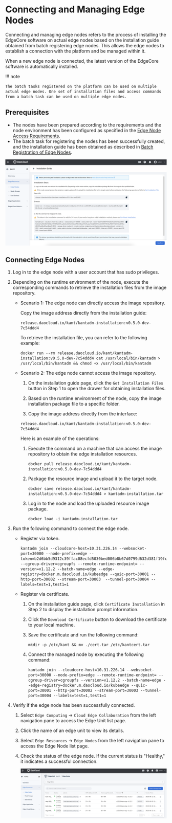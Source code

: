# Connecting and Managing Edge Nodes

Connecting and managing edge nodes refers to the process of installing the EdgeCore software on actual edge nodes based on the installation guide obtained from batch registering edge nodes. This allows the edge nodes to establish a connection with the platform and be managed within it.

When a new edge node is connected, the latest version of the EdgeCore software is automatically installed.

!!! note

    The batch tasks registered on the platform can be used on multiple actual edge nodes. One set of installation files and access commands from a batch task can be used on multiple edge nodes.

## Prerequisites

- The nodes have been prepared according to the requirements and the node environment has been configured as specified in the [Edge Node Access Requirements](./join-rqmt.md).
- The batch task for registering the nodes has been successfully created, and the installation guide has been obtained as described in [Batch Registration of Edge Nodes](./batch-registration.md).

![Installation Guide](../../images/node-managed-01.png)

## Connecting Edge Nodes

1. Log in to the edge node with a user account that has sudo privileges.

2. Depending on the runtime environment of the node, execute the corresponding commands to retrieve the installation files from the image repository.

    - Scenario 1: The edge node can directly access the image repository.

        Copy the image address directly from the installation guide:

        ```shell
        release.daocloud.io/kant/kantadm-installation:v0.5.0-dev-7c54ddd4
        ```

        To retrieve the installation file, you can refer to the following example:

        ```shell
        docker run --rm release.daocloud.io/kant/kantadm-installation:v0.5.0-dev-7c54ddd4 cat /usr/local/bin/kantadm > /usr/local/bin/kantadm && chmod +x /usr/local/bin/kantadm
        ```

    - Scenario 2: The edge node cannot access the image repository.

        1. On the installation guide page, click the `Get Installation Files` button in Step 1 to open the drawer for obtaining installation files.

        2. Based on the runtime environment of the node, copy the image installation package file to a specific folder.

        3. Copy the image address directly from the interface:

        ```shell
        release.daocloud.io/kant/kantadm-installation:v0.5.0-dev-7c54ddd4
        ```

        Here is an example of the operations:

        1. Execute the command on a machine that can access the image repository to obtain the edge installation resources.

            ```shell
            docker pull release.daocloud.io/kant/kantadm-installation:v0.5.0-dev-7c54ddd4
            ```

        2. Package the resource image and upload it to the target node.

            ```shell
            docker save release.daocloud.io/kant/kantadm-installation:v0.5.0-dev-7c54ddd4 > kantadm-installation.tar
            ```

        3. Log in to the node and load the uploaded resource image package.

            ```shell
            docker load -i kantadm-installation.tar
            ```

3. Run the following command to connect the edge node.

    - Register via token.

        ```shell
        kantadm join --cloudcore-host=10.31.226.14 --websocket-port=30000 --node-prefix=edge --token=b2d6bb5d9312c39ffac08ecfd5030bed006b8b67d0799d632d381f19fca9e765.eyJhbGciOiJIUzI1NiIsInR5cCI6IkpXVCJ9.eyJleHAiOjE2OTQ2NTk3NDV9.0sdaWbYSTURmAYmQwDn_zF7P9TwcRTSMhwPw6l87U7E --cgroup-driver=cgroupfs --remote-runtime-endpoint= --version=v1.12.2 --batch-name=edge --edge-registry=docker.m.daocloud.io/kubeedge --quic-port=30001 --http-port=30002 --stream-port=30003  --tunnel-port=30004 --labels=test=1,test1=1
        ```

    - Register via certificate.

        1. On the installation guide page, click `Certificate Installation` in Step 2 to display the installation prompt information.

        2. Click the `Download Certificate` button to download the certificate to your local machine.

        3. Save the certificate and run the following command:

            ```shell
            mkdir -p /etc/kant && mv ./cert.tar /etc/kantcert.tar
            ```

        4. Connect the managed node by executing the following command:

            ```shell
            kantadm join --cloudcore-host=10.31.226.14 --websocket-port=30000 --node-prefix=edge --remote-runtime-endpoint= --cgroup-driver=cgroupfs --version=v1.12.2 --batch-name=edge --edge-registry=docker.m.daocloud.io/kubeedge --quic-port=30001 --http-port=30002 --stream-port=30003 --tunnel-port=30004 --labels=test=1,test1=1
            ```

4. Verify if the edge node has been successfully connected.

    1. Select `Edge Computing` -> `Cloud Edge Collaboration` from the left navigation pane to access the Edge Unit list page.

    2. Click the name of an edge unit to view its details.

    3. Select `Edge Resources` -> `Edge Nodes` from the left navigation pane to access the Edge Node list page.

    4. Check the status of the edge node. If the current status is "Healthy," it indicates a successful connection.

        ![Successful Management of Edge Node](../../images/node-managed-02.png)
